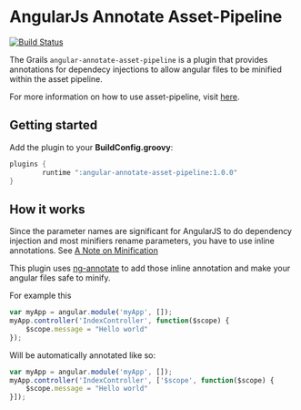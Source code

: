 AngularJs Annotate Asset-Pipeline
================================
[![Build Status](https://drone.io/github.com/craigburke/angular-annotate-asset-pipeline/status.png)](https://drone.io/github.com/craigburke/angular-annotate-asset-pipeline/latest)

The Grails `angular-annotate-asset-pipeline` is a plugin that provides annotations for dependecy injections to allow angular files to be minified within the asset pipeline.

For more information on how to use asset-pipeline, visit [here](http://www.github.com/bertramdev/asset-pipeline).

## Getting started
Add the plugin to your **BuildConfig.groovy**:
```groovy
plugins {
		runtime ":angular-annotate-asset-pipeline:1.0.0"
}
```

## How it works

Since the parameter names are significant for AngularJS to do dependency injection and most minifiers rename parameters,
you have to use inline annotations. See [A Note on Minification](https://docs.angularjs.org/tutorial/step_05)

This plugin uses [ng-annotate](https://github.com/olov/ng-annotate) to add those inline annotation and make your angular files safe to minify.

For example this 
```javascript
var myApp = angular.module('myApp', []);
myApp.controller('IndexController', function($scope) {
	$scope.message = "Hello world"
});
```

Will be automatically annotated like so:
```javascript
var myApp = angular.module('myApp', []);
myApp.controller('IndexController', ['$scope', function($scope) {
	$scope.message = "Hello world"
}]);
```
